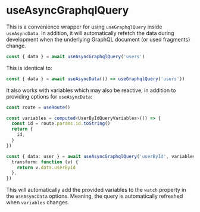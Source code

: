 # useAsyncGraphqlQuery

This is a convenience wrapper for using `useGraphqlQuery` inside `useAsyncData`.
In addition, it will automatically refetch the data during development when the
underlying GraphQL document (or used fragments) change.

```typescript
const { data } = await useAsyncGraphqlQuery('users')
```

This is identical to:

```typescript
const { data } = await useAsyncData(() => useGraphqlQuery('users'))
```

It also works with variables which may also be reactive, in addition to
providing options for `useAsyncData`:

```typescript
const route = useRoute()

const variables = computed<UserByIdQueryVariables>(() => {
  const id = route.params.id.toString()
  return {
    id,
  }
})

const { data: user } = await useAsyncGraphqlQuery('userById', variables, {
  transform: function (v) {
    return v.data.userById
  },
})
```

This will automatically add the provided variables to the `watch` property in
the `useAsyncData` options. Meaning, the query is automatically refreshed when
`variables` changes.

